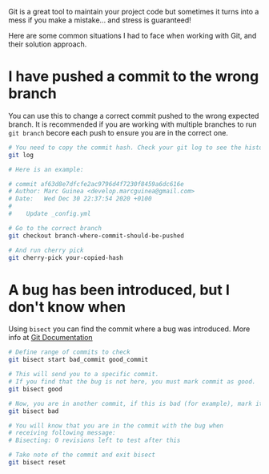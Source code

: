 Git is a great tool to maintain your project code but sometimes it turns into a mess if you make a mistake... and stress is guaranteed!

Here are some common situations I had to face when working with Git, and their solution approach.

# I have pushed a commit to the wrong branch

You can use this to change a correct commit pushed to the wrong expected branch. It is recommended if you are working
with multiple branches to run `git branch` becore each push to ensure you are in the correct one.

```bash
# You need to copy the commit hash. Check your git log to see the historic:
git log

# Here is an example:

# commit af63d8e7dfcfe2ac9796d4f7230f8459a6dc616e
# Author: Marc Guinea <develop.marcguinea@gmail.com>
# Date:   Wed Dec 30 22:37:54 2020 +0100
# 
#    Update _config.yml

# Go to the correct branch
git checkout branch-where-commit-should-be-pushed

# And run cherry pick
git cherry-pick your-copied-hash
```

# A bug has been introduced, but I don't know when

Using `bisect` you can find the commit where a bug was introduced. More info at [Git Documentation](https://git-scm.com/docs/git-bisect)

```bash
# Define range of commits to check
git bisect start bad_commit good_commit

# This will send you to a specific commit.
# If you find that the bug is not here, you must mark commit as good.
git bisect good

# Now, you are in another commit, if this is bad (for example), mark it as bad.
git bisect bad

# You will know that you are in the commit with the bug when 
# receiving following message:
# Bisecting: 0 revisions left to test after this

# Take note of the commit and exit bisect
git bisect reset
```
